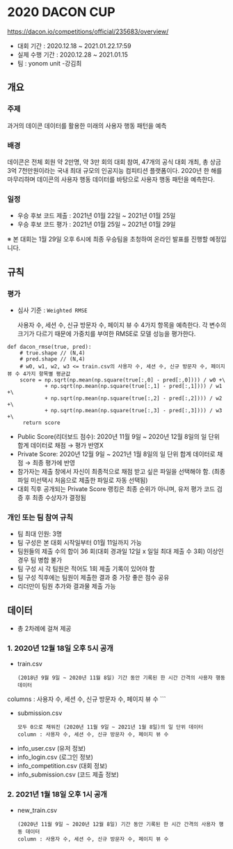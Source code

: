 # 2020 DACON CUP

https://dacon.io/competitions/official/235683/overview/

- 대회 기간 : 2020.12.18 ~ 2021.01.22.17:59
- 실제 수행 기간 : 2020.12.28 ~ 2021.01.15
- 팀 : yonom unit -강김최


## 개요 

### 주제
과거의 데이콘 데이터를 활용한 미래의 사용자 행동 패턴을 예측

### 배경
데이콘은 전체 회원 약 2만명, 약 3만 회의 대회 참여, 47개의 공식 대회 개최, 총 상금 3억 7천만원이라는 국내 최대 규모의 인공지능 컴피티션 플랫폼이다. 2020년 한 해를 마무리하며 데이콘의 사용자 행동 데이터를 바탕으로 사용자 행동 패턴을 예측한다.

### 일정
- 우승 후보 코드 제출 : 2021년 01월 22일 ~ 2021년 01월 25일
- 우승 후보 코드 평가 : 2021년 01월 25일 ~ 2021년 01월 29일

※ 본 대회는 1월 29일 오후 6시에  최종  우승팀을 초청하여 온라인 발표를 진행할 예정입니다.


## 규칙

### 평가
- 심사 기준 : `Weighted RMSE`

    사용자 수, 세션 수, 신규 방문자 수, 페이지 뷰 수 4가지 항목을 예측한다. 각 변수의 크기가 다르기 때문에 가중치를 부여한 RMSE로 모델 성능을 평가한다.
    
```shell
def dacon_rmse(true, pred):
    # true.shape // (N,4)
    # pred.shape // (N,4)
    # w0, w1, w2, w3 <= train.csv의 사용자 수, 세션 수, 신규 방문자 수, 페이지 뷰 수 4가지 항목별 평균값
    score = np.sqrt(np.mean(np.square(true[:,0] - pred[:,0]))) / w0 +\
            + np.sqrt(np.mean(np.square(true[:,1] - pred[:,1]))) / w1 +\
            + np.sqrt(np.mean(np.square(true[:,2] - pred[:,2]))) / w2 +\
            + np.sqrt(np.mean(np.square(true[:,3] - pred[:,3]))) / w3 +\
     return score
```

- Public Score(리더보드 점수): 2020년 11월 9일 ~ 2020년 12월 8일의 일 단위 합계 데이터로 채점 → 평가 반영X
- Private Score: 2020년 12월 9일 ~ 2021년 1월 8일의 일 단위 합계 데이터로 채점 → 최종 평가에 반영
- 참가자는 제출 창에서 자신이 최종적으로 채점 받고 싶은 파일을 선택해야 함. (최종 파일 미선택시 처음으로 제출한 파일로 자동 선택됨)
- 대회 직후 공개되는 Private Score 랭킹은 최종 순위가 아니며, 유저 평가 코드 검증 후 최종 수상자가 결정됨


### 개인 또는 팀 참여 규칙

- 팀 최대 인원: 3명 
- 팀 구성은 본 대회 시작일부터 01월 11일까지 가능
- 팀원들의 제출 수의 합이 36 회(대회 경과일 12일 x 일일 최대 제출 수 3회) 이상인 경우 팀 병합 불가
- 팀 구성 시 각 팀원은 적어도 1회 제출 기록이 있어야 함
- 팀 구성 직후에는 팀원이 제출한 결과 중 가장 좋은 점수 공유
- 리더만이 팀원 추가와 결과물 제출 가능


## 데이터 

- 총 2차례에 걸쳐 제공 

### 1. 2020년 12월 18일 오후 5시 공개

- train.csv
    ```
    (2018년 9월 9일 ~ 2020년 11월 8일) 기간 동안 기록된 한 시간 간격의 사용자 행동 데이터
columns : 사용자 수, 세션 수, 신규 방문자 수, 페이지 뷰 수
    ```
- submission.csv
    ```
    모두 0으로 채워진 (2020년 11월 9일 ~ 2021년 1월 8일)의 일 단위 데이터
    column : 사용자 수, 세션 수, 신규 방문자 수, 페이지 뷰 수
    ```
- info_user.csv (유저 정보)
- info_login.csv (로그인 정보)
- info_competition.csv (대회 정보)
- info_submission.csv (코드 제출 정보)



### 2. 2021년 1월 18일 오후 1시 공개
- new_train.csv
    ```
    (2020년 11월 9일 ~ 2020년 12월 8일) 기간 동안 기록된 한 시간 간격의 사용자 행동 데이터
    column : 사용자 수, 세션 수, 신규 방문자 수, 페이지 뷰 수
    ```

